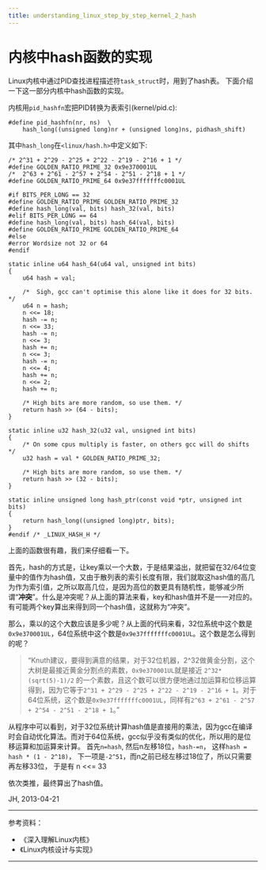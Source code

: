 ```yaml
---
title: understanding_linux_step_by_step_kernel_2_hash
---
```


<head>
<link rel='stylesheet' href='/style/github2.css'/>
</head>

内核中hash函数的实现
==================

Linux内核中通过PID查找进程描述符`task_struct`时，用到了hash表。
下面介绍一下这一部分内核中hash函数的实现。

内核用`pid_hashfn`宏把PID转换为表索引(kernel/pid.c):

    #define pid_hashfn(nr, ns)  \
        hash_long((unsigned long)nr + (unsigned long)ns, pidhash_shift)

其中`hash_long`在`<linux/hash.h>`中定义如下:

    /* 2^31 + 2^29 - 2^25 + 2^22 - 2^19 - 2^16 + 1 */
    #define GOLDEN_RATIO_PRIME_32 0x9e370001UL
    /*  2^63 + 2^61 - 2^57 + 2^54 - 2^51 - 2^18 + 1 */
    #define GOLDEN_RATIO_PRIME_64 0x9e37fffffffc0001UL
    
    #if BITS_PER_LONG == 32
    #define GOLDEN_RATIO_PRIME GOLDEN_RATIO_PRIME_32
    #define hash_long(val, bits) hash_32(val, bits)
    #elif BITS_PER_LONG == 64
    #define hash_long(val, bits) hash_64(val, bits)
    #define GOLDEN_RATIO_PRIME GOLDEN_RATIO_PRIME_64
    #else
    #error Wordsize not 32 or 64
    #endif
    
    static inline u64 hash_64(u64 val, unsigned int bits)
    {
        u64 hash = val;

        /*  Sigh, gcc can't optimise this alone like it does for 32 bits. */
        u64 n = hash;
        n <<= 18;
        hash -= n;
        n <<= 33;
        hash -= n;
        n <<= 3;
        hash += n;
        n <<= 3;
        hash -= n;
        n <<= 4;
        hash += n;
        n <<= 2;
        hash += n;
    
        /* High bits are more random, so use them. */
        return hash >> (64 - bits);
    }
    
    static inline u32 hash_32(u32 val, unsigned int bits)
    {
        /* On some cpus multiply is faster, on others gcc will do shifts */
        u32 hash = val * GOLDEN_RATIO_PRIME_32;
    
        /* High bits are more random, so use them. */
        return hash >> (32 - bits);
    }
    
    static inline unsigned long hash_ptr(const void *ptr, unsigned int bits)
    {
        return hash_long((unsigned long)ptr, bits);
    }
    #endif /* _LINUX_HASH_H */

上面的函数很有趣，我们来仔细看一下。

首先，hash的方式是，让key乘以一个大数，于是结果溢出，就把留在32/64位变量中的值作为hash值，又由于散列表的索引长度有限，我们就取这hash值的高几为作为索引值，之所以取高几位，是因为高位的数更具有随机性，能够减少所谓“**冲突**”。什么是冲突呢？从上面的算法来看，key和hash值并不是一一对应的。有可能两个key算出来得到同一个hash值，这就称为“冲突”。

那么，乘以的这个大数应该是多少呢？从上面的代码来看，32位系统中这个数是`0x9e370001UL`，64位系统中这个数是`0x9e37fffffffc0001UL`。这个数是怎么得到的呢？

> “Knuth建议，要得到满意的结果，对于32位机器，2^32做黄金分割，这个大树是最接近黄金分割点的素数，`0x9e370001UL`就是接近 `2^32*(sqrt(5)-1)/2` 的一个素数，且这个数可以很方便地通过加运算和位移运算得到，因为它等于`2^31 + 2^29 - 2^25 + 2^22 - 2^19 - 2^16 + 1`。对于64位系统，这个数是`0x9e37fffffffc0001UL`，同样有`2^63 + 2^61 - 2^57 + 2^54 - 2^51 - 2^18 + 1`。”

从程序中可以看到，对于32位系统计算hash值是直接用的乘法，因为gcc在编译时会自动优化算法。而对于64位系统，gcc似乎没有类似的优化，所以用的是位移运算和加运算来计算。
首先`n=hash`, 
然后n左移18位，`hash-=n`，
这样`hash = hash * (1 - 2^18)`，
下一项是`-2^51`，而n之前已经左移过18位了，所以只需要再左移33位，
于是有
    n <<= 33

依次类推，最终算出了hash值。

JH, 2013-04-21

----

参考资料：

* 《深入理解Linux内核》
* 《Linux内核设计与实现》

----

<div id="disqus_thread"></div>
<script type="text/javascript">
/* * * CONFIGURATION VARIABLES: EDIT BEFORE PASTING INTO YOUR WEBPAGE * * */
    var disqus_shortname = 'gaopenghigh'; // required: replace example with your forum shortname

    /* * * DON'T EDIT BELOW THIS LINE * * */
    (function() {
        var dsq = document.createElement('script'); dsq.type = 'text/javascript'; dsq.async = true;
        dsq.src = '//' + disqus_shortname + '.disqus.com/embed.js';
        (document.getElementsByTagName('head')[0] || document.getElementsByTagName('body')[0]).appendChild(dsq);
    })();
</script>
<script>
  (function(i,s,o,g,r,a,m){i['GoogleAnalyticsObject']=r;i[r]=i[r]||function(){
  (i[r].q=i[r].q||[]).push(arguments)},i[r].l=1*new Date();a=s.createElement(o),
  m=s.getElementsByTagName(o)[0];a.async=1;a.src=g;m.parentNode.insertBefore(a,m)
  })(window,document,'script','//www.google-analytics.com/analytics.js','ga');

  ga('create', 'UA-40539766-1', 'github.com');
  ga('send', 'pageview');

</script>